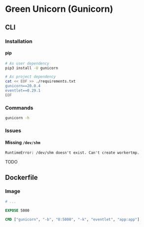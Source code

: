# Green Unicorn (Gunicorn)

## CLI

### Installation

#### pip

```sh
# As user dependency
pip3 install -U gunicorn

# As project dependency
cat << EOF >> ./requirements.txt
gunicorn==20.0.4
eventlet==0.29.1
EOF
```

### Commands

```sh
gunicorn -h
```

<!-- ### Usage

```sh
gunicorn
``` -->

### Issues

#### Missing `/dev/shm`

```log
RuntimeError: /dev/shm doesn't exist. Can't create workertmp.
```

TODO

<!--
--worker-tmp-dir /dev/shm
-->

## Dockerfile

### Image

```Dockerfile
# ...

EXPOSE 5000

CMD ["gunicorn", "-b", "0:5000", "-k", "eventlet", "app:app"]
```
